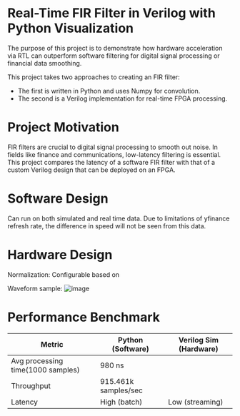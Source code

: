 # Real-Time FIR Filter in Verilog with Python Visualization

The purpose of this project is to demonstrate how hardware acceleration via RTL can outperform software filtering for digital signal processing or financial data smoothing. 

This project takes two approaches to creating an FIR filter:
  - The first is written in Python and uses Numpy for convolution.
  - The second is a Verilog implementation for real-time FPGA processing. 

# Project Motivation
  FIR filters are crucial to digital signal processing to smooth out noise. In fields like finance and communications, low-latency filtering is essential. 
  This project compares the latency of a software FIR filter with that of a custom Verilog design that can be deployed on an FPGA. 

# Software Design

  Can run on both simulated and real time data. Due to limitations of yfinance refresh rate, the difference in speed will not be seen from this data. 


# Hardware Design

  Normalization: Configurable based on 
  
  Waveform sample:
  ![image](https://github.com/user-attachments/assets/fccadcb6-f1bc-4442-a9d1-4c9c4017c7fe)



# Performance Benchmark
| Metric                    | Python (Software) | Verilog Sim (Hardware) |
|---------------------------|-------------------|------------------------|
| Avg processing time(1000 samples) | 980 ns    |  
| Throughput                | 915.461k samples/sec | 
| Latency                   |   High (batch)    |    Low (streaming)     |
